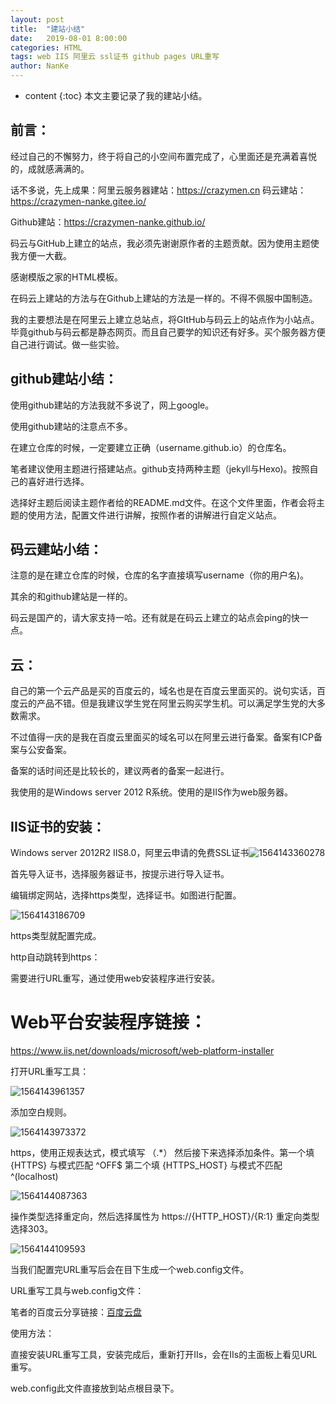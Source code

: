 ```yaml
---
layout: post
title:  "建站小结"
date:   2019-08-01 8:00:00
categories: HTML
tags: web IIS 阿里云 ssl证书 github pages URL重写
author: NanKe
---
```


* content
{:toc}
本文主要记录了我的建站小结。



## 前言：

经过自己的不懈努力，终于将自己的小空间布置完成了，心里面还是充满着喜悦的，成就感满满的。

话不多说，先上成果：阿里云服务器建站：https://crazymen.cn     码云建站：https://crazymen-nanke.gitee.io/

Github建站：https://crazymen-nanke.github.io/

码云与GitHub上建立的站点，我必须先谢谢原作者的主题贡献。因为使用主题使我方便一大截。

感谢模版之家的HTML模板。

在码云上建站的方法与在Github上建站的方法是一样的。不得不佩服中国制造。

我的主要想法是在阿里云上建立总站点，将GItHub与码云上的站点作为小站点。毕竟github与码云都是静态网页。而且自己要学的知识还有好多。买个服务器方便自己进行调试。做一些实验。



## github建站小结：

使用github建站的方法我就不多说了，网上google。

使用github建站的注意点不多。

在建立仓库的时候，一定要建立正确（username.github.io）的仓库名。

笔者建议使用主题进行搭建站点。github支持两种主题（jekyll与Hexo)。按照自己的喜好进行选择。

选择好主题后阅读主题作者给的README.md文件。在这个文件里面，作者会将主题的使用方法，配置文件进行讲解，按照作者的讲解进行自定义站点。



## 码云建站小结：

注意的是在建立仓库的时候，仓库的名字直接填写username（你的用户名)。

其余的和github建站是一样的。

码云是国产的，请大家支持一哈。还有就是在码云上建立的站点会ping的快一点。



## 云：

自己的第一个云产品是买的百度云的，域名也是在百度云里面买的。说句实话，百度云的产品不错。但是我建议学生党在阿里云购买学生机。可以满足学生党的大多数需求。

不过值得一庆的是我在百度云里面买的域名可以在阿里云进行备案。备案有ICP备案与公安备案。

备案的话时间还是比较长的，建议两者的备案一起进行。

我使用的是Windows server 2012 R系统。使用的是IIS作为web服务器。



## IIS证书的安装：

Windows server 2012R2  IIS8.0，阿里云申请的免费SSL证书![1564143360278](https://crazymen-nanke.github.io/images/1564143360278.png)



首先导入证书，选择服务器证书，按提示进行导入证书。

编辑绑定网站，选择https类型，选择证书。如图进行配置。



![1564143186709](https://crazymen-nanke.github.io/images/1564143186709.png)



https类型就配置完成。



http自动跳转到https：

需要进行URL重写，通过使用web安装程序进行安装。



# Web平台安装程序链接：

<https://www.iis.net/downloads/microsoft/web-platform-installer>





打开URL重写工具：

![1564143961357](https://crazymen-nanke.github.io/images/1564143961357.png)





添加空白规则。

![1564143973372](https://crazymen-nanke.github.io/images/1564143973372.png)







https，使用正规表达式，模式填写 （.*） 然后接下来选择添加条件。第一个填{HTTPS} 与模式匹配  ^OFF$  第二个填 {HTTPS_HOST}  与模式不匹配  ^(localhost) 



![1564144087363](https://crazymen-nanke.github.io/images/1564144087363.png)



操作类型选择重定向，然后选择属性为  https://{HTTP_HOST}/{R:1}  重定向类型选择303。

![1564144109593](https://crazymen-nanke.github.io/images/1564144109593.png)

当我们配置完URL重写后会在目下生成一个web.config文件。



URL重写工具与web.config文件：

笔者的百度云分享链接：[百度云盘](https://pan.baidu.com/s/1yW3Xv76emY0hD-Im1mTuYA)



使用方法：

直接安装URL重写工具，安装完成后，重新打开IIs，会在IIs的主面板上看见URL重写。



web.config此文件直接放到站点根目录下。



